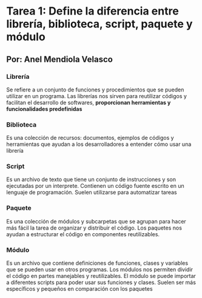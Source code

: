 # Tarea 1: Define la diferencia entre librería, biblioteca, script, paquete y módulo
## Por: Anel Mendiola Velasco

### Librería
Se refiere a un conjunto de funciones y procedimientos que se pueden utilizar en un programa.
Las librerías nos sirven para reutilizar códigos y facilitan el desarrollo de softwares, 
**proporcionan herramientas y funcionalidades predefinidas**

### Biblioteca
Es una colección de recursos: documentos, ejemplos de códigos y herramientas que ayudan a los
desarrolladores a entender cómo usar una librería

### Script
Es un archivo de texto que tiene un conjunto de instrucciones y son ejecutadas por un interprete.
Contienen un código fuente escrito en un lenguaje de programación. Suelen utilizarse para automatizar tareas

### Paquete
Es una colección de módulos y subcarpetas que se agrupan para hacer más fácil la tarea de organizar
y distribuir el código. Los paquetes nos ayudan a estructurar el código en componentes reutilizables.

### Módulo
Es un archivo que contiene definiciones de funciones, clases y variables que se pueden usar en otros programas.
Los módulos nos permiten dividir el código en partes manejables y reutilizables. 
El módulo se puede importar a diferentes scripts para poder usar sus funciones y clases. 
Suelen ser más específicos y pequeños en comparación con los paquetes
